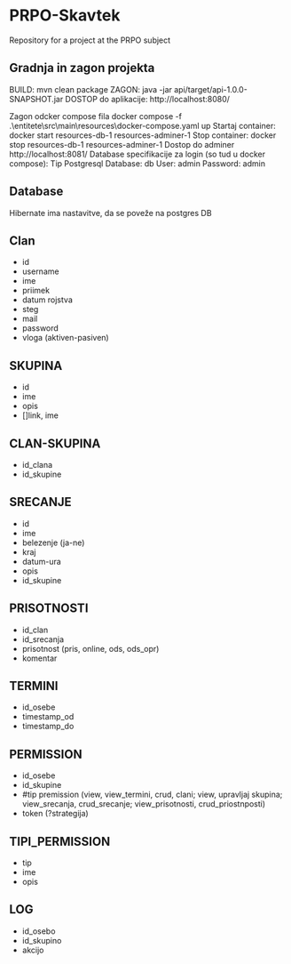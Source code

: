 # PRPO-Skavtek
Repository for a project at the PRPO subject

## Gradnja in zagon projekta
BUILD:
mvn clean package
ZAGON:
java -jar api/target/api-1.0.0-SNAPSHOT.jar
DOSTOP do aplikacije:
http://localhost:8080/

Zagon odcker compose fila
docker compose  -f .\entitete\src\main\resources\docker-compose.yaml up
Startaj container:
docker start resources-db-1 resources-adminer-1
Stop container:
docker stop resources-db-1 resources-adminer-1
Dostop do adminer
http://localhost:8081/
Database specifikacije za login (so tud u docker compose):
Tip Postgresql
Database: db
User: admin
Password: admin

## Database
Hibernate ima nastavitve, da se poveže na postgres DB

## Clan
* id
* username
* ime
* priimek
* datum rojstva
* steg
* mail
* password
* vloga (aktiven-pasiven)

## SKUPINA
* id
* ime
* opis
* []link, ime

## CLAN-SKUPINA
* id_clana
* id_skupine

## SRECANJE
* id
* ime
* belezenje (ja-ne)
* kraj
* datum-ura
* opis
* id_skupine

## PRISOTNOSTI
* id_clan
* id_srecanja
* prisotnost (pris, online, ods, ods_opr)
* komentar

## TERMINI
* id_osebe
* timestamp_od
* timestamp_do

## PERMISSION
* id_osebe
* id_skupine
* #tip premission (view, view_termini, crud, clani; view, upravljaj skupina; view_srecanja, crud_srecanje; view_prisotnosti, crud_priostnposti)
* token (?strategija)

## TIPI_PERMISSION
* tip
* ime
* opis

## LOG
* id_osebo
* id_skupino
* akcijo
